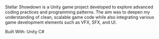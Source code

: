 Stellar Showdown is a Unity game project developed to explore advanced coding practices and programming patterns. The aim was to deepen my understanding of clean, scalable game code while also integrating various game development elements such as VFX, SFX, and UI.

Built With:
Unity
C#

